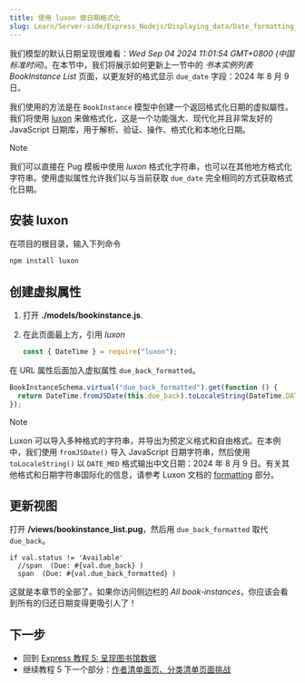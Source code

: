 ```yaml
---
title: 使用 luxon 做日期格式化
slug: Learn/Server-side/Express_Nodejs/Displaying_data/Date_formatting_using_moment
---
```


我们模型的默认日期呈现很难看：_Wed Sep 04 2024 11:01:54 GMT+0800 (中国标准时间)_。在本节中，我们将展示如何更新上一节中的 _书本实例列表 BookInstance List_ 页面，以更友好的格式显示 `due_date` 字段：2024 年 8 月 9 日。

我们使用的方法是在 `BookInstance` 模型中创建一个返回格式化日期的虚拟屬性。我们将使用 [luxon](https://www.npmjs.com/package/luxon) 来做格式化，这是一个功能强大、现代化并且非常友好的 JavaScript 日期库，用于解析、验证、操作、格式化和本地化日期。

> [!NOTE]
> 我们可以直接在 Pug 模板中使用 _luxon_ 格式化字符串，也可以在其他地方格式化字符串。使用虚拟属性允许我们以与当前获取 `due_date` 完全相同的方式获取格式化日期。

## 安装 luxon

在项目的根目录，输入下列命令

```bash
npm install luxon
```

## 创建虚拟属性

1. 打开 **./models/bookinstance.js**.
2. 在此页面最上方，引用 _luxon_

   ```js
   const { DateTime } = require("luxon");
   ```

在 URL 属性后面加入虚拟属性 `due_back_formatted`。

```js
BookInstanceSchema.virtual("due_back_formatted").get(function () {
  return DateTime.fromJSDate(this.due_back).toLocaleString(DateTime.DATE_MED);
});
```

> [!NOTE]
> Luxon 可以导入多种格式的字符串，并导出为预定义格式和自由格式。在本例中，我们使用 `fromJSDate()` 导入 JavaScript 日期字符串，然后使用 `toLocaleString()` 以 `DATE_MED` 格式输出中文日期：2024 年 8 月 9 日。有关其他格式和日期字符串国际化的信息，请参考 Luxon 文档的 [formatting](https://github.com/moment/luxon/blob/master/docs/formatting.md#formatting) 部分。

## 更新视图

打开 **/views/bookinstance_list.pug**，然后用 `due_back_formatted` 取代 `due_back`。

```PUG
if val.status != 'Available'
  //span  (Due: #{val.due_back} )
  span  (Due: #{val.due_back_formatted} )
```

这就是本章节的全部了。如果你访问侧边栏的 _All book-instances_，你应该会看到所有的归还日期变得更吸引人了！

## 下一步

- 回到 [Express 教程 5: 呈现图书馆数据](/zh-CN/docs/Learn/Server-side/Express_Nodejs/Displaying_data)
- 继续教程 5 下一个部分：[作者清单面页、分类清单页面挑战](/zh-CN/docs/Learn/Server-side/Express_Nodejs/Displaying_data/Author_list_page)
